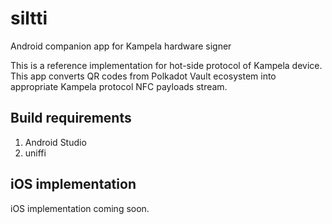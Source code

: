 # siltti

Android companion app for Kampela hardware signer

This is a reference implementation for hot-side protocol of Kampela device. This app converts QR codes from Polkadot Vault ecosystem into appropriate Kampela protocol NFC payloads stream.

## Build requirements

1. Android Studio
2. uniffi

## iOS implementation

iOS implementation coming soon.
